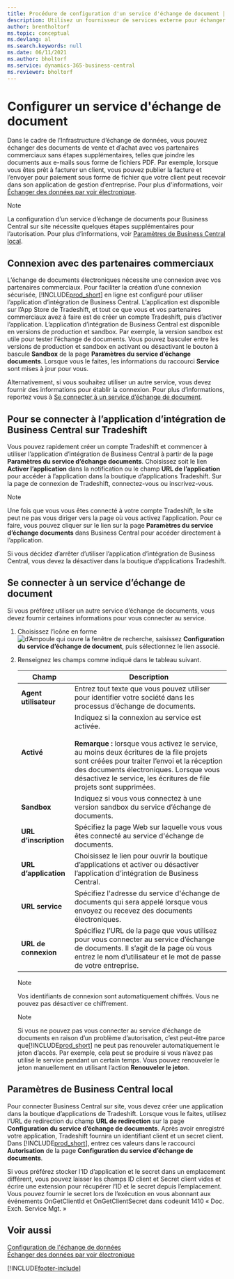 ```yaml
---
title: Procédure de configuration d'un service d'échange de document | Microsoft Docs
description: Utilisez un fournisseur de services externe pour échanger des documents électroniques avec vos partenaires commerciaux.
author: brentholtorf
ms.topic: conceptual
ms.devlang: al
ms.search.keywords: null
ms.date: 06/11/2021
ms.author: bholtorf
ms.service: dynamics-365-business-central
ms.reviewer: bholtorf
---
```

# Configurer un service d'échange de document

Dans le cadre de l’Infrastructure d’échange de données, vous pouvez échanger des documents de vente et d’achat avec vos partenaires commerciaux sans étapes supplémentaires, telles que joindre les documents aux e-mails sous forme de fichiers PDF. Par exemple, lorsque vous êtes prêt à facturer un client, vous pouvez publier la facture et l’envoyer pour paiement sous forme de fichier que votre client peut recevoir dans son application de gestion d’entreprise. Pour plus d'informations, voir [Échanger des données par voir électronique](across-data-exchange.md).

> [!NOTE]
> La configuration d’un service d’échange de documents pour Business Central sur site nécessite quelques étapes supplémentaires pour l’autorisation. Pour plus d’informations, voir [Paramètres de Business Central local](#settings-for-business-central-on-premises).

## Connexion avec des partenaires commerciaux

L’échange de documents électroniques nécessite une connexion avec vos partenaires commerciaux. Pour faciliter la création d’une connexion sécurisée, [!INCLUDE[prod_short](includes/prod_short.md)] en ligne est configuré pour utiliser l’application d’intégration de Business Central. L’application est disponible sur l’App Store de Tradeshift, et tout ce que vous et vos partenaires commerciaux avez à faire est de créer un compte Tradeshift, puis d’activer l’application. L’application d’intégration de Business Central est disponible en versions de production et sandbox. Par exemple, la version sandbox est utile pour tester l’échange de documents. Vous pouvez basculer entre les versions de production et sandbox en activant ou désactivant le bouton à bascule **Sandbox** de la page **Paramètres du service d’échange documents**. Lorsque vous le faites, les informations du raccourci **Service** sont mises à jour pour vous.

Alternativement, si vous souhaitez utiliser un autre service, vous devez fournir des informations pour établir la connexion. Pour plus d’informations, reportez vous à [Se connecter à un service d’échange de document](across-how-to-set-up-a-document-exchange-service.md#to-connect-to-a-document-exchange-service).

## Pour se connecter à l’application d’intégration de Business Central sur Tradeshift

Vous pouvez rapidement créer un compte Tradeshift et commencer à utiliser l’application d’intégration de Business Central à partir de la page **Paramètres du service d’échange documents**. Choisissez soit le lien **Activer l’application** dans la notification ou le champ **URL de l’application** pour accéder à l’application dans la boutique d’applications Tradeshift. Sur la page de connexion de Tradeshift, connectez-vous ou inscrivez-vous.

> [!NOTE]
> Une fois que vous vous êtes connecté à votre compte Tradeshift, le site peut ne pas vous diriger vers la page où vous activez l’application. Pour ce faire, vous pouvez cliquer sur le lien sur la page **Paramètres du service d’échange documents** dans Business Central pour accéder directement à l’application.

Si vous décidez d’arrêter d’utiliser l’application d’intégration de Business Central, vous devez la désactiver dans la boutique d’applications Tradeshift. 

## Se connecter à un service d’échange de document

Si vous préférez utiliser un autre service d’échange de documents, vous devez fournir certaines informations pour vous connecter au service.

1. Choisissez l’icône en forme ![d’Ampoule qui ouvre la fenêtre de recherche](media/ui-search/search_small.png "Dites-moi ce que vous voulez faire"), saisissez **Configuration du service d’échange de document**, puis sélectionnez le lien associé.  
2. Renseignez les champs comme indiqué dans le tableau suivant.  

    |Champ|Description|  
    |---------------------------------|---------------------------------------|  
    |**Agent utilisateur**|Entrez tout texte que vous pouvez utiliser pour identifier votre société dans les processus d’échange de documents.|  
    |**Activé**|Indiquez si la connexion au service est activée.<br><br> **Remarque :** lorsque vous activez le service, au moins deux écritures de la file projets sont créées pour traiter l’envoi et la réception des documents électroniques. Lorsque vous désactivez le service, les écritures de file projets sont supprimées.|  
    |**Sandbox**|Indiquez si vous vous connectez à une version sandbox du service d’échange de documents.|
    |**URL d’inscription**|Spécifiez la page Web sur laquelle vous vous êtes connecté au service d'échange de documents.|  
    |**URL d’application**|Choisissez le lien pour ouvrir la boutique d’applications et activer ou désactiver l’application d’intégration de Business Central.|
    |**URL service**|Spécifiez l'adresse du service d'échange de documents qui sera appelé lorsque vous envoyez ou recevez des documents électroniques.|  
    |**URL de connexion**|Spécifiez l’URL de la page que vous utilisez pour vous connecter au service d’échange de documents. Il s’agit de la page où vous entrez le nom d’utilisateur et le mot de passe de votre entreprise.|  
    
    > [!NOTE]  
    > Vos identifiants de connexion sont automatiquement chiffrés. Vous ne pouvez pas désactiver ce chiffrement.

    > [!NOTE]
    > Si vous ne pouvez pas vous connecter au service d’échange de documents en raison d’un problème d’autorisation, c’est peut-être parce que[!INCLUDE[prod_short](includes/prod_short.md)] ne peut pas renouveler automatiquement le jeton d’accès. Par exemple, cela peut se produire si vous n’avez pas utilisé le service pendant un certain temps. Vous pouvez renouveler le jeton manuellement en utilisant l’action **Renouveler le jeton**.

## Paramètres de Business Central local

Pour connecter Business Central sur site, vous devez créer une application dans la boutique d’applications de Tradeshift. Lorsque vous le faites, utilisez l’URL de redirection du champ **URL de redirection** sur la page **Configuration du service d’échange de documents**. Après avoir enregistré votre application, Tradeshift fournira un identifiant client et un secret client. Dans [!INCLUDE[prod_short](includes/prod_short.md)], entrez ces valeurs dans le raccourci **Autorisation** de la page **Configuration du service d’échange de documents**.

Si vous préférez stocker l’ID d’application et le secret dans un emplacement différent, vous pouvez laisser les champs ID client et Secret client vides et écrire une extension pour récupérer l’ID et le secret depuis l’emplacement. Vous pouvez fournir le secret lors de l’exécution en vous abonnant aux événements OnGetClientId et OnGetClientSecret dans codeunit 1410 « Doc. Exch. Service Mgt. »

## Voir aussi

[Configuration de l'échange de données](across-set-up-data-exchange.md)  
[Échanger des données par voir électronique](across-data-exchange.md)


[!INCLUDE[footer-include](includes/footer-banner.md)]
